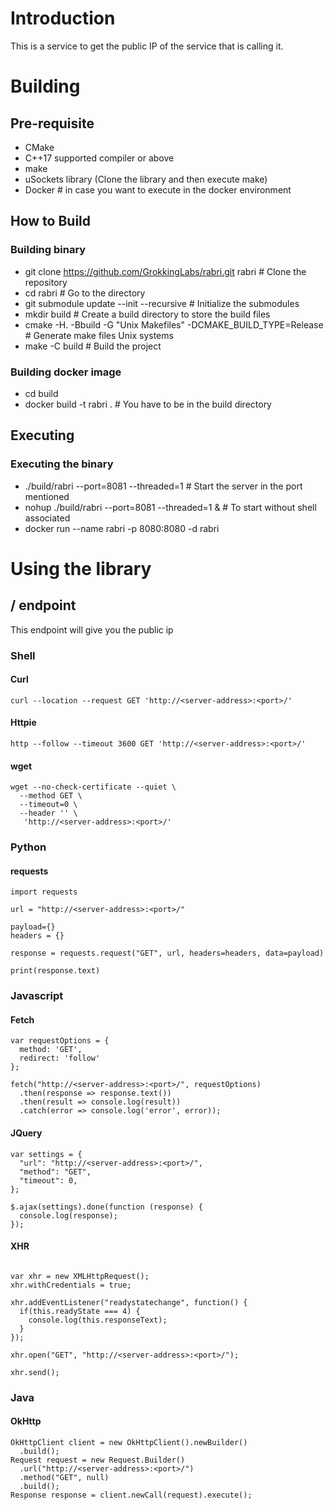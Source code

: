 # Introduction
This is a service to get the public IP of the service that is calling it.

# Building
## Pre-requisite
- CMake
- C++17 supported compiler or above
- make
- uSockets library (Clone the library and then execute make)
- Docker # in case you want to execute in the docker environment

## How to Build

### Building binary
- git clone https://github.com/GrokkingLabs/rabri.git rabri # Clone the repository 
- cd rabri # Go to the directory
- git submodule update --init --recursive # Initialize the submodules
- mkdir build # Create a build directory to store the build files
- cmake -H. -Bbuild -G "Unix Makefiles" -DCMAKE_BUILD_TYPE=Release # Generate make files Unix systems
- make -C build # Build the project

### Building docker image
- cd build
- docker build -t rabri . # You have to be in the build directory

## Executing

### Executing the binary
- ./build/rabri --port=8081 --threaded=1 # Start the server in the port mentioned
- nohup ./build/rabri --port=8081 --threaded=1 & # To start without shell associated
- docker run --name rabri -p 8080:8080 -d rabri

# Using the library

## / endpoint
This endpoint will give you the public ip
### Shell
#### Curl
```
curl --location --request GET 'http://<server-address>:<port>/'
```

#### Httpie
```
http --follow --timeout 3600 GET 'http://<server-address>:<port>/'
```

#### wget
```
wget --no-check-certificate --quiet \
  --method GET \
  --timeout=0 \
  --header '' \
   'http://<server-address>:<port>/'
```

### Python
#### requests
```
import requests

url = "http://<server-address>:<port>/"

payload={}
headers = {}

response = requests.request("GET", url, headers=headers, data=payload)

print(response.text)
```

### Javascript
#### Fetch
```
var requestOptions = {
  method: 'GET',
  redirect: 'follow'
};

fetch("http://<server-address>:<port>/", requestOptions)
  .then(response => response.text())
  .then(result => console.log(result))
  .catch(error => console.log('error', error));
  ```
  
#### JQuery
```
var settings = {
  "url": "http://<server-address>:<port>/",
  "method": "GET",
  "timeout": 0,
};

$.ajax(settings).done(function (response) {
  console.log(response);
});
```

#### XHR
```

var xhr = new XMLHttpRequest();
xhr.withCredentials = true;

xhr.addEventListener("readystatechange", function() {
  if(this.readyState === 4) {
    console.log(this.responseText);
  }
});

xhr.open("GET", "http://<server-address>:<port>/");

xhr.send();
```

### Java
#### OkHttp
```
OkHttpClient client = new OkHttpClient().newBuilder()
  .build();
Request request = new Request.Builder()
  .url("http://<server-address>:<port>/")
  .method("GET", null)
  .build();
Response response = client.newCall(request).execute();
```
